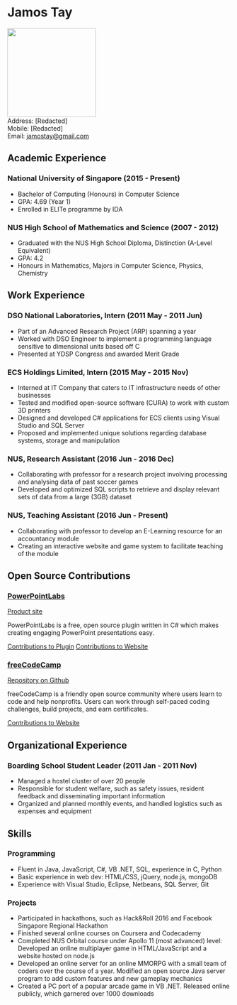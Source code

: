 Jamos Tay
=========
<img src="JamosTay.png" width="200" /><br>
Address: [Redacted] <br>
Mobile: [Redacted] <br>
Email: jamostay@gmail.com

Academic Experience
---------

### National University of Singapore (2015 - Present)

* Bachelor of Computing (Honours) in Computer Science
* GPA: 4.69 (Year 1)
* Enrolled in ELITe programme by IDA

### NUS High School of Mathematics and Science (2007 - 2012)

* Graduated with the NUS High School Diploma, Distinction (A-Level Equivalent)
* GPA: 4.2
* Honours in Mathematics, Majors in Computer Science, Physics, Chemistry

Work Experience
----------

### DSO National Laboratories, Intern (2011 May - 2011 Jun)

* Part of an Advanced Research Project (ARP) spanning a year
* Worked with DSO Engineer to implement a programming language sensitive to dimensional units based off C
* Presented at YDSP Congress and awarded Merit Grade

### ECS Holdings Limited, Intern (2015 May - 2015 Nov)

* Interned at IT Company that caters to IT infrastructure needs of other businesses
* Tested and modified open-source software (CURA) to work with custom 3D printers
* Designed and developed C# applications for ECS clients using Visual Studio and SQL Server
* Proposed and implemented unique solutions regarding database systems, storage and manipulation

### NUS, Research Assistant (2016 Jun - 2016 Dec)

* Collaborating with professor for a research project involving processing and analysing data of past soccer games
* Developed and optimized SQL scripts to retrieve and display relevant sets of data from a large (3GB) dataset

### NUS, Teaching Assistant (2016 Jun - Present)

* Collaborating with professor to develop an E-Learning resource for an accountancy module
* Creating an interactive website and game system to facilitate teaching of the module

Open Source Contributions
----------

### [PowerPointLabs](http://powerpointlabs.info)

[Product site](https://github.com/PowerPointLabs/PowerPointLabs)

PowerPointLabs is a free, open source plugin written in C# which makes creating engaging PowerPoint presentations easy.

[Contributions to Plugin](https://github.com/PowerPointLabs/PowerPointLabs/pulls?utf8=%E2%9C%93&q=author%3Ajamos-tay)
[Contributions to Website](https://github.com/PowerPointLabs/PowerPointLabs-Website/pulls?utf8=%E2%9C%93&q=author%3Ajamos-tay)

### [freeCodeCamp](https://www.freecodecamp.com/)

[Repository on Github](https://github.com/freeCodeCamp/freeCodeCamp/)

freeCodeCamp is a friendly open source community where users learn to code and help nonprofits. Users can work through self-paced coding challenges, build projects, and earn certificates.

[Contributions to Website](https://github.com/freeCodeCamp/freeCodeCamp/pulls?utf8=%E2%9C%93&q=author%3Ajamos-tay)

Organizational Experience
--------

### Boarding School Student Leader (2011 Jan - 2011 Nov)

* Managed a hostel cluster of over 20 people
* Responsible for student welfare, such as safety issues, resident feedback and disseminating important information
* Organized and planned monthly events, and handled logistics such as expenses and equipment

Skills
--------
 
### Programming

* Fluent in Java, JavaScript, C#, VB .NET, SQL, experience in C, Python
* Basic experience in web dev: HTML/CSS, jQuery, node.js, mongoDB
* Experience with Visual Studio, Eclipse, Netbeans, SQL Server, Git

### Projects

* Participated in hackathons, such as Hack&Roll 2016 and Facebook Singapore Regional Hackathon
* Finished several online courses on Coursera and Codecademy
* Completed NUS Orbital course under Apollo 11 (most advanced) level: Developed an online multiplayer game in HTML/JavaScript and a website hosted on node.js
* Developed an online server for an online MMORPG with a small team of coders over the course of a year. Modified an open source Java server program to add custom features and new gameplay mechanics
* Created a PC port of a popular arcade game in VB .NET. Released online publicly, which garnered over 1000 downloads
